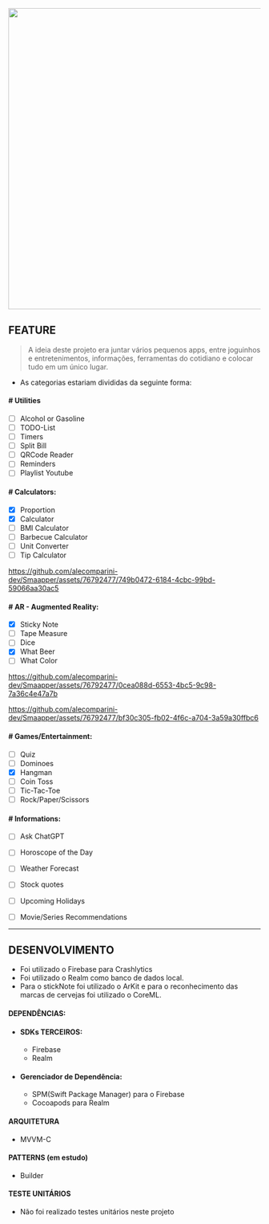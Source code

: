 <h3 align="center">
  <br>
  <img src="https://github.com/alecomparini-dev/Smaapper/assets/76792477/016b94aa-81da-41c8-b6d5-367442615552" width="600">
  <br>
</h3>

## FEATURE
> A ideia deste projeto era juntar vários pequenos apps, entre joguinhos e entretenimentos, informações, ferramentas do cotidiano e colocar tudo em um único lugar.
- As categorias estariam divididas da seguinte forma:
#### # Utilities
- [ ] Alcohol or Gasoline
- [ ] TODO-List
- [ ] Timers
- [ ] Split Bill
- [ ] QRCode Reader
- [ ] Reminders
- [ ] Playlist Youtube

#### # Calculators:
- [x] Proportion
- [x] Calculator
- [ ] BMI Calculator
- [ ] Barbecue Calculator
- [ ] Unit Converter
- [ ] Tip Calculator

https://github.com/alecomparini-dev/Smaapper/assets/76792477/749b0472-6184-4cbc-99bd-59066aa30ac5

#### # AR - Augmented Reality:
- [x] Sticky Note
- [ ] Tape Measure
- [ ] Dice
- [x] What Beer
- [ ] What Color

https://github.com/alecomparini-dev/Smaapper/assets/76792477/0cea088d-6553-4bc5-9c98-7a36c4e47a7b

https://github.com/alecomparini-dev/Smaapper/assets/76792477/bf30c305-fb02-4f6c-a704-3a59a30ffbc6

#### # Games/Entertainment:
- [ ] Quiz
- [ ] Dominoes
- [x] Hangman
- [ ] Coin Toss
- [ ] Tic-Tac-Toe
- [ ] Rock/Paper/Scissors

#### # Informations:
- [ ] Ask ChatGPT
- [ ] Horoscope of the Day
- [ ] Weather Forecast
- [ ] Stock quotes
- [ ] Upcoming Holidays
- [ ] Movie/Series Recommendations


---
## DESENVOLVIMENTO
- Foi utilizado o Firebase para Crashlytics
- Foi utilizado o Realm como banco de dados local.
- Para o stickNote foi utilizado o ArKit e para o reconhecimento das marcas de cervejas foi utilizado o CoreML.

#### DEPENDÊNCIAS: 
- #### SDKs TERCEIROS:
  - Firebase
  - Realm
 
- #### Gerenciador de Dependência:
  - SPM(Swift Package Manager) para o Firebase
  - Cocoapods para Realm

#### ARQUITETURA
- MVVM-C

#### PATTERNS (em estudo)
- Builder

#### TESTE UNITÁRIOS
- Não foi realizado testes unitários neste projeto



